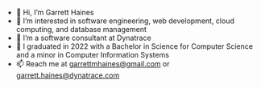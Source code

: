 - 👋 Hi, I’m Garrett Haines
- 👀 I’m interested in software engineering, web development, cloud computing, and database management
- 🌱 I’m a software consultant at Dynatrace
- 🌻 I graduated in 2022 with a Bachelor in Science for Computer Science and a minor in Computer Information Systems
- 📫 Reach me at garrettmhaines@gmail.com or garrett.haines@dynatrace.com

<!---
garrettmhaines/garrettmhaines is a ✨ special ✨ repository because its `README.md` (this file) appears on your GitHub profile.
You can click the Preview link to take a look at your changes.
--->
